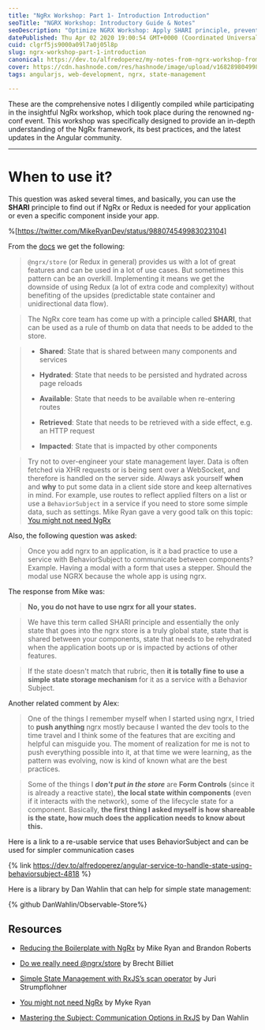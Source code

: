 ```yaml
---
title: "NgRx Workshop: Part 1- Introduction Introduction"
seoTitle: "NGRX Workshop: Introductory Guide & Notes"
seoDescription: "Optimize NGRX Workshop: Apply SHARI principle, prevent over-engineering, and discover alternative state management solutions"
datePublished: Thu Apr 02 2020 19:00:54 GMT+0000 (Coordinated Universal Time)
cuid: clgrf5js9000a09l7a0j05l8p
slug: ngrx-workshop-part-1-introduction
canonical: https://dev.to/alfredoperez/my-notes-from-ngrx-workshop-from-ngconf-2020-part-1-introduction-h8l
cover: https://cdn.hashnode.com/res/hashnode/image/upload/v1682898049987/e785acc8-17c5-4463-9c6b-300f2754e2dd.png
tags: angularjs, web-development, ngrx, state-management

---
```


These are the comprehensive notes I diligently compiled while participating in the insightful NgRx workshop, which took place during the renowned ng-conf event. This workshop was specifically designed to provide an in-depth understanding of the NgRx framework, its best practices, and the latest updates in the Angular community.

---

# When to use it?

This question was asked several times, and basically, you can use the **SHARI** principle to find out if NgRx or Redux is needed for your application or even a specific component inside your app.

%[https://twitter.com/MikeRyanDev/status/988074549983023104] 

From the [docs](https://ngrx.io/docs#when-should-i-use-ngrx-for-state-management) we get the following:

> `@ngrx/store` (or Redux in general) provides us with a lot of great features and can be used in a lot of use cases. But sometimes this pattern can be an overkill. Implementing it means we get the downside of using Redux (a lot of extra code and complexity) without benefiting of the upsides (predictable state container and unidirectional data flow).

> The NgRx core team has come up with a principle called **SHARI**, that can be used as a rule of thumb on data that needs to be added to the store.

> * **Shared**: State that is shared between many components and services
>     
> * **Hydrated**: State that needs to be persisted and hydrated across page reloads
>     
> * **Available**: State that needs to be available when re-entering routes
>     
> * **Retrieved**: State that needs to be retrieved with a side effect, e.g. an HTTP request
>     
> * **Impacted**: State that is impacted by other components
>     

> Try not to over-engineer your state management layer. Data is often fetched via XHR requests or is being sent over a WebSocket, and therefore is handled on the server side. Always ask yourself **when** and **why** to put some data in a client side store and keep alternatives in mind. For example, use routes to reflect applied filters on a list or use a `BehaviorSubject` in a service if you need to store some simple data, such as settings. Mike Ryan gave a very good talk on this topic: [You might not need NgRx](https://youtu.be/omnwu_etHTY)

Also, the following question was asked:

> Once you add ngrx to an application, is it a bad practice to use a service with BehaviorSubject to communicate between components? Example. Having a modal with a form that uses a stepper. Should the modal use NGRX because the whole app is using ngrx.

The response from Mike was:

> **No, you do not have to use ngrx for all your states.**

> We have this term called SHARI principle and essentially the only state that goes into the ngrx store is a truly global state, state that is shared between your components, state that needs to be rehydrated when the application boots up or is impacted by actions of other features.

> If the state doesn't match that rubric, then **it is totally fine to use a simple state storage mechanism** for it as a service with a Behavior Subject.

Another related comment by Alex:

> One of the things I remember myself when I started using ngrx, I tried to **push anything** ngrx mostly because I wanted the dev tools to the time travel and I think some of the features that are exciting and helpful can misguide you. The moment of realization for me is not to push everything possible into it, at that time we were learning, as the pattern was evolving, now is kind of known what are the best practices.

> Some of the things I ***don't put in the store*** are **Form Controls** (since it is already a reactive state), **the local state within components** (even if it interacts with the network), some of the lifecycle state for a component. Basically, **the first thing I asked myself is how shareable is the state, how much does the application needs to know about this.**

Here is a link to a re-usable service that uses BehaviorSubject and can be used for simpler communication cases

{% link https://dev.to/alfredoperez/angular-service-to-handle-state-using-behaviorsubject-4818 %}

Here is a library by Dan Wahlin that can help for simple state management:

{% github DanWahlin/Observable-Store%}

## Resources

* [Reducing the Boilerplate with NgRx](https://www.youtube.com/watch?v=t3jx0EC-Y3c) by Mike Ryan and Brandon Roberts
    
* [Do we really need @ngrx/store](https://blog.strongbrew.io/do-we-really-need-redux/) by Brecht Billiet
    
* [Simple State Management with RxJS’s scan operator](https://juristr.com/blog/2018/10/simple-state-management-with-scan/) by Juri Strumpflohner
    
* [You might not need NgRx](https://www.youtube.com/watch?v=omnwu_etHTY) by Myke Ryan
    
* [Mastering the Subject: Communication Options in RxJS](https://www.youtube.com/watch?v=_q-HL9YX_pk) by Dan Wahlin